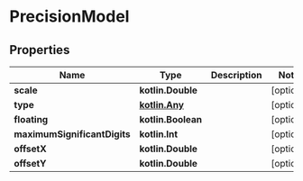
# PrecisionModel

## Properties
Name | Type | Description | Notes
------------ | ------------- | ------------- | -------------
**scale** | **kotlin.Double** |  |  [optional]
**type** | [**kotlin.Any**](.md) |  |  [optional]
**floating** | **kotlin.Boolean** |  |  [optional]
**maximumSignificantDigits** | **kotlin.Int** |  |  [optional]
**offsetX** | **kotlin.Double** |  |  [optional]
**offsetY** | **kotlin.Double** |  |  [optional]



